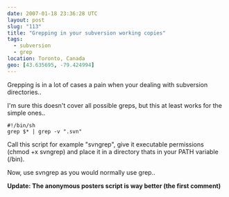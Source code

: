 ```yaml
---
date: 2007-01-18 23:36:28 UTC
layout: post
slug: "113"
title: "Grepping in your subversion working copies"
tags:
  - subversion
  - grep
location: Toronto, Canada
geo: [43.635695, -79.424994]
---
```

<p>Grepping is in a lot of cases a pain when your dealing with subversion directories..</p>

<p>I'm sure this doesn't cover all possible greps, but this at least works for the simple ones..</p>

```
#!/bin/sh
grep $* | grep -v ".svn"
```

<p>Call this script for example "svngrep", give it executable permissions (chmod +x svngrep) and place it in a directory thats in your PATH variable (/bin).</p>

<p>Now, use svngrep as you would normally use grep.. </p>

<p><strong>Update: The anonymous posters script is way better (the first comment)</strong></p>

